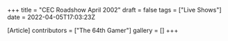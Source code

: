 +++
title = "CEC Roadshow April 2002"
draft = false
tags = ["Live Shows"]
date = 2022-04-05T17:03:23Z

[Article]
contributors = ["The 64th Gamer"]
gallery = []
+++

